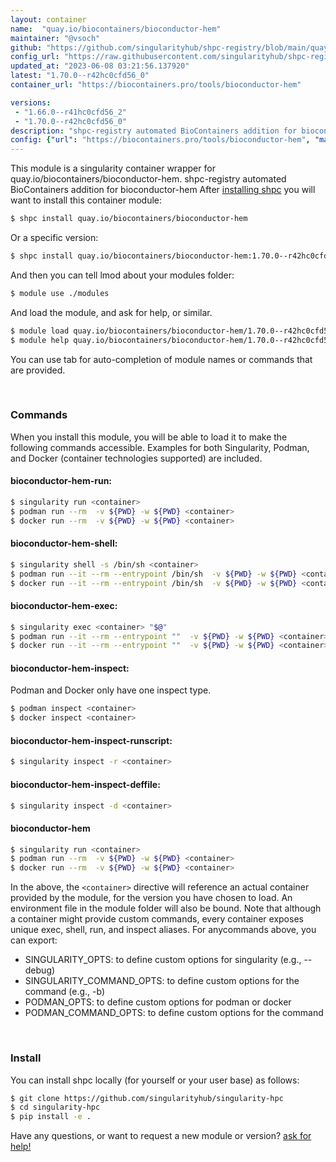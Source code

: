 ```yaml
---
layout: container
name:  "quay.io/biocontainers/bioconductor-hem"
maintainer: "@vsoch"
github: "https://github.com/singularityhub/shpc-registry/blob/main/quay.io/biocontainers/bioconductor-hem/container.yaml"
config_url: "https://raw.githubusercontent.com/singularityhub/shpc-registry/main/quay.io/biocontainers/bioconductor-hem/container.yaml"
updated_at: "2023-06-08 03:21:56.137920"
latest: "1.70.0--r42hc0cfd56_0"
container_url: "https://biocontainers.pro/tools/bioconductor-hem"

versions:
 - "1.66.0--r41hc0cfd56_2"
 - "1.70.0--r42hc0cfd56_0"
description: "shpc-registry automated BioContainers addition for bioconductor-hem"
config: {"url": "https://biocontainers.pro/tools/bioconductor-hem", "maintainer": "@vsoch", "description": "shpc-registry automated BioContainers addition for bioconductor-hem", "latest": {"1.70.0--r42hc0cfd56_0": "sha256:e3814ad5f3a4bf7aefbb354cfd2e2e5c87947a22a48692f193e1a1f7f412c62f"}, "tags": {"1.66.0--r41hc0cfd56_2": "sha256:f343026ca1a51388de57d91a6b7b0f403543773ee85a10c597b66bc2958c37c2", "1.70.0--r42hc0cfd56_0": "sha256:e3814ad5f3a4bf7aefbb354cfd2e2e5c87947a22a48692f193e1a1f7f412c62f"}, "docker": "quay.io/biocontainers/bioconductor-hem"}
---
```


This module is a singularity container wrapper for quay.io/biocontainers/bioconductor-hem.
shpc-registry automated BioContainers addition for bioconductor-hem
After [installing shpc](#install) you will want to install this container module:


```bash
$ shpc install quay.io/biocontainers/bioconductor-hem
```

Or a specific version:

```bash
$ shpc install quay.io/biocontainers/bioconductor-hem:1.70.0--r42hc0cfd56_0
```

And then you can tell lmod about your modules folder:

```bash
$ module use ./modules
```

And load the module, and ask for help, or similar.

```bash
$ module load quay.io/biocontainers/bioconductor-hem/1.70.0--r42hc0cfd56_0
$ module help quay.io/biocontainers/bioconductor-hem/1.70.0--r42hc0cfd56_0
```

You can use tab for auto-completion of module names or commands that are provided.

<br>

### Commands

When you install this module, you will be able to load it to make the following commands accessible.
Examples for both Singularity, Podman, and Docker (container technologies supported) are included.

#### bioconductor-hem-run:

```bash
$ singularity run <container>
$ podman run --rm  -v ${PWD} -w ${PWD} <container>
$ docker run --rm  -v ${PWD} -w ${PWD} <container>
```

#### bioconductor-hem-shell:

```bash
$ singularity shell -s /bin/sh <container>
$ podman run --it --rm --entrypoint /bin/sh  -v ${PWD} -w ${PWD} <container>
$ docker run --it --rm --entrypoint /bin/sh  -v ${PWD} -w ${PWD} <container>
```

#### bioconductor-hem-exec:

```bash
$ singularity exec <container> "$@"
$ podman run --it --rm --entrypoint ""  -v ${PWD} -w ${PWD} <container> "$@"
$ docker run --it --rm --entrypoint ""  -v ${PWD} -w ${PWD} <container> "$@"
```

#### bioconductor-hem-inspect:

Podman and Docker only have one inspect type.

```bash
$ podman inspect <container>
$ docker inspect <container>
```

#### bioconductor-hem-inspect-runscript:

```bash
$ singularity inspect -r <container>
```

#### bioconductor-hem-inspect-deffile:

```bash
$ singularity inspect -d <container>
```



#### bioconductor-hem

```bash
$ singularity run <container>
$ podman run --rm  -v ${PWD} -w ${PWD} <container>
$ docker run --rm  -v ${PWD} -w ${PWD} <container>
```


In the above, the `<container>` directive will reference an actual container provided
by the module, for the version you have chosen to load. An environment file in the
module folder will also be bound. Note that although a container
might provide custom commands, every container exposes unique exec, shell, run, and
inspect aliases. For anycommands above, you can export:

 - SINGULARITY_OPTS: to define custom options for singularity (e.g., --debug)
 - SINGULARITY_COMMAND_OPTS: to define custom options for the command (e.g., -b)
 - PODMAN_OPTS: to define custom options for podman or docker
 - PODMAN_COMMAND_OPTS: to define custom options for the command

<br>

### Install

You can install shpc locally (for yourself or your user base) as follows:

```bash
$ git clone https://github.com/singularityhub/singularity-hpc
$ cd singularity-hpc
$ pip install -e .
```

Have any questions, or want to request a new module or version? [ask for help!](https://github.com/singularityhub/singularity-hpc/issues)